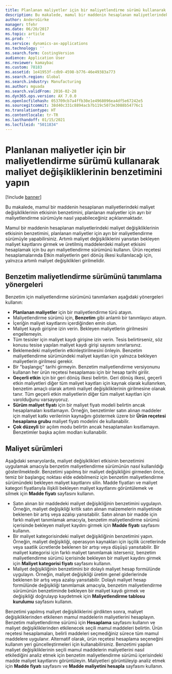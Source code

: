 ```yaml
---
title: Planlanan maliyetler için bir maliyetlendirme sürümü kullanarak maliyet değişikliklerinin benzetimini yapın
description: Bu makalede, mamul bir maddenin hesaplanan maliyetlerindeki maliyet değişikliklerinin etkisinin benzetimini, planlanan maliyetler için ayrı bir maliyetlendirme sürümüyle nasıl yapabileceğiniz açıklanmaktadır.
author: AndersGirke
manager: tfehr
ms.date: 06/20/2017
ms.topic: article
ms.prod: ''
ms.service: dynamics-ax-applications
ms.technology: ''
ms.search.form: CostingVersion
audience: Application User
ms.reviewer: kamaybac
ms.custom: 78183
ms.assetid: 1e41953f-cdb9-4598-b776-46e49383a773
ms.search.region: Global
ms.search.industry: Manufacturing
ms.author: mguada
ms.search.validFrom: 2016-02-28
ms.dyn365.ops.version: AX 7.0.0
ms.openlocfilehash: 053709cb7a4ffb30e1e4968096ea4df5e67242e5
ms.sourcegitcommit: 38d40c331c8894acb7b119c5073e3088b54776c1
ms.translationtype: HT
ms.contentlocale: tr-TR
ms.lasthandoff: 01/15/2021
ms.locfileid: "5011834"
---
```

# <a name="simulate-cost-changes-by-using-a-costing-version-for-planned-costs"></a>Planlanan maliyetler için bir maliyetlendirme sürümü kullanarak maliyet değişikliklerinin benzetimini yapın

[!include [banner](../includes/banner.md)]

Bu makalede, mamul bir maddenin hesaplanan maliyetlerindeki maliyet değişikliklerinin etkisinin benzetimini, planlanan maliyetler için ayrı bir maliyetlendirme sürümüyle nasıl yapabileceğiniz açıklanmaktadır.

Mamul bir maddenin hesaplanan maliyetlerindeki maliyet değişikliklerinin etkisinin benzetimini, planlanan maliyetler için ayrı bir maliyetlendirme sürümüyle yapabilirsiniz. Artımlı maliyet değişikliklerini yansıtan bekleyen maliyet kayıtlarını girmek ve üretilmiş maddelerdeki maliyet etkisini hesaplamak için bu ayrı maliyetlendirme sürümünü kullanın. Ürün reçetesi hesaplamalarında Etkin maliyetlerin geri dönüş ilkesi kullanılacağı için, yalnızca artımlı maliyet değişiklikleri girilmelidir.

## <a name="guidelines-for-defining-the-simulation-costing-version"></a>Benzetim maliyetlendirme sürümünü tanımlama yönergeleri
Benzetim için maliyetlendirme sürümünü tanımlarken aşağıdaki yönergeleri kullanın:

-   **Planlanan maliyetler** için bir maliyetlendirme türü atayın.
-   Maliyetlendirme sürümü için, **Benzetim** gibi anlamlı bir tanımlayıcı atayın.
-   İçeriğin maliyet kayıtlarını içerdiğinden emin olun.
-   Maliyet kaydı girişine izin verin. Bekleyen maliyetlerin girilmesini engellemeyin.
-   Tüm tesisler için maliyet kaydı girişine izin verin. Tesis belirtirseniz, söz konusu tesise yapılan maliyet kaydı girişi sayısını sınırlarsınız.
-   Beklemedeki maliyetlerin etkinleştirilmesini önleyin. Benzetim maliyetlendirme sürümündeki maliyet kayıtları için yalnızca bekleyen maliyetlerin girilmesi gerekir.
-   Bir "başlangıç" tarihi girmeyin. Benzetim maliyetlendirme versiyonunu kullanan her ürün reçetesi hesaplaması için bir hesap tarihi girilir.
-   **Geçerli etkin** için bir geri dönüş ilkesi belirtin. Geri dönüş ilkesi, geçerli etkin maliyetleri diğer tüm maliyet kayıtları için kaynak olarak kullanırken, benzetim amaçlı olarak artımlı maliyet değişikliklerinin girilmesine olanak tanır. Tüm geçerli etkin maliyetlerin diğer tüm maliyet kayıtları için varolduğunu varsayıyoruz.
-   **Sürüm maliyet fiyatı** için bir maliyet fiyatı modeli belirtin ancak hesaplamaları kısıtlamayın. Örneğin, benzetimler satın alınan maddeler için maliyet katkı verilerinin kaynağını göstermek üzere bir **Ürün reçetesi hesaplama grubu** maliyet fiyatı modelini de kullanabilir.
-   **Çok düzeyli** bir açılım modu belirtin ancak hesaplamaları kısıtlamayın. Benzetimler başka açılım modları kullanabilir.

## <a name="costing-versions"></a>Maliyet sürümleri
Aşağıdaki senaryolarda, maliyet değişiklikleri etkisinin benzetimini uygulamak amacıyla benzetim maliyetlendirme sürümünün nasıl kullanıldığı gösterilmektedir. Benzetimi yapılmış bir maliyet değişikliğini girmeden önce, temiz bir başlangıç noktası elde edebilmeniz için benzetim maliyetlendirme sürümündeki bekleyen maliyet kayıtlarını silin. Madde fiyatları ve maliyet kategori fiyatlarıyla ilişkili bekleyen maliyet kayıtlarını görüntülemek ve silmek için **Madde fiyatı** sayfasını kullanın.

-   Satın alınan bir maddedeki maliyet değişikliğinin benzetimini uygulayın. Örneğin, maliyet değişikliği kritik satın alınan malzemelerin maliyetinde beklenen bir artış veya azalışı yansıtabilir. Satın alınan bir madde için farklı maliyet tanımlamak amacıyla, benzetim maliyetlendirme sürümü içerisinde bekleyen maliyet kaydını girmek için **Madde fiyatı** sayfasını kullanın.
-   Bir maliyet kategorisindeki maliyet değişikliğinin benzetimini yapın. Örneğin, maliyet değişikliği, operasyon kaynakları için işçilik ücretlerinde veya saatlik ücretlerde beklenen bir artışı veya düşüşü yansıtabilir. Bir maliyet kategorisi için farklı maliyet tanımlamak isterseniz, benzetim maliyetlendirme sürümü içerisinde bekleyen bir maliyet kaydını girmek için **Maliyet kategorisi fiyatı** sayfasını kullanın.
-   Maliyet değişikliğinin benzetimini bir dolaylı maliyet hesap formülünde uygulayın. Örneğin, maliyet değişikliği üretim genel giderlerinde beklenen bir artış veya azalışı yansıtabilir. Dolaylı maliyet hesap formülünde değişikliği tanımlamak amacıyla, benzetim maliyetlendirme sürümünün benzetiminde bekleyen bir maliyet kaydı girmek ve değişikliği doğrulayıp kaydetmek için **Maliyetlendirme tablosu kurulumu** sayfasını kullanın.

Benzetimi yapılmış maliyet değişikliklerini girdikten sonra, maliyet değişikliklerinden etkilenen mamul maddelerin maliyetlerini hesaplayın. Benzetim maliyetlendirme sürümü için **Hesaplama** sayfasını kullanın ve maliyet değişikliklerinden etkilenecek seçili mamul maddeleri belirtin. Ürün reçetesi hesaplamaları, belirli maddeleri seçmediğiniz sürece tüm mamul maddelere uygulanır. Alternatif olarak, ürün reçetesi hesaplama seçeneğini kullanım yeri güncelleştirmeleri için kullanabilirsiniz. Benzetimi yapılan maliyet değişikliklerinin seçili mamul maddelerin maliyetlerini nasıl etkilediğini analiz etmek için benzetim maliyetlendirme sürümü içerisindeki madde maliyet kayıtlarını görüntüleyin. Maliyetleri görüntüleyip analiz etmek için **Madde fiyatı** sayfasını ve **Madde maliyetini hesapla** sayfasını kullanın.



